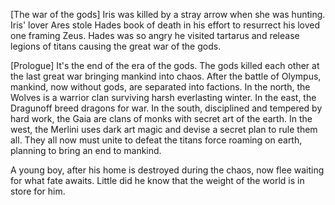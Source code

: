 [The war of the gods]
Iris was killed by a stray arrow when she was hunting. Iris' lover Ares stole
Hades book of death in his effort to resurrect his loved one framing Zeus.
Hades was so angry he visited tartarus and release legions of titans causing
the great war of the gods.

[Prologue]
It's the end of the era of the gods. The gods killed each other at the last 
great war bringing mankind into chaos.  After the battle of Olympus, mankind, 
now without gods, are separated into factions. In the north, the Wolves 
is a warrior clan surviving harsh everlasting winter. In the east, the 
Dragunoff breed dragons for war. In the south, disciplined and tempered by 
hard work, the Gaia are clans of monks with secret art of the earth. In the 
west, the Merlini uses dark art magic and devise a secret plan to rule them 
all. They all now must unite to defeat the titans force roaming on earth, 
planning to bring an end to mankind.

A young boy, after his home is destroyed during the chaos, now flee waiting for
what fate awaits. Little did he know that the weight of the world is in store 
for him.


